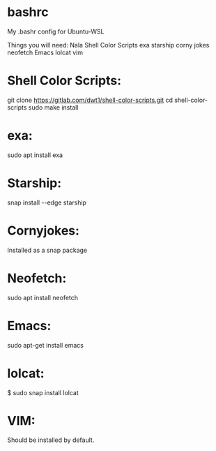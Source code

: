 # bashrc
My .bashr config for Ubuntu-WSL

Things you will need:
Nala
Shell Color Scripts
exa
starship
corny jokes
neofetch
Emacs
lolcat
vim



# Shell Color Scripts: 
git clone https://gitlab.com/dwt1/shell-color-scripts.git
cd shell-color-scripts
sudo make install

# exa:
sudo apt install exa

# Starship:
snap install --edge starship

# Cornyjokes:
Installed as a snap package

# Neofetch:
sudo apt install neofetch

# Emacs:
sudo apt-get install emacs

# lolcat:
$ sudo snap install lolcat

# VIM:
Should be installed by default.
